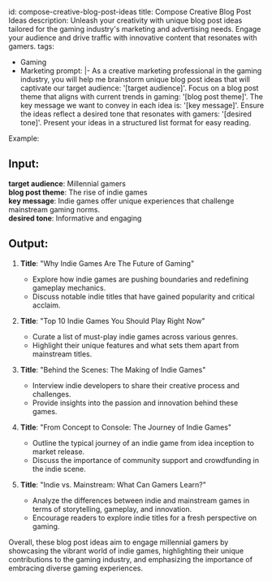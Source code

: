 id: compose-creative-blog-post-ideas
title: Compose Creative Blog Post Ideas
description: Unleash your creativity with unique blog post ideas tailored for the gaming industry's marketing and advertising needs. Engage your audience and drive traffic with innovative content that resonates with gamers.
tags:
  - Gaming
  - Marketing
prompt: |-
  As a creative marketing professional in the gaming industry, you will help me brainstorm unique blog post ideas that will captivate our target audience: '[target audience]'. Focus on a blog post theme that aligns with current trends in gaming: '[blog post theme]'. The key message we want to convey in each idea is: '[key message]'. Ensure the ideas reflect a desired tone that resonates with gamers: '[desired tone]'. Present your ideas in a structured list format for easy reading.

  Example:

  ## Input:
  **target audience**: Millennial gamers  
  **blog post theme**: The rise of indie games  
  **key message**: Indie games offer unique experiences that challenge mainstream gaming norms.  
  **desired tone**: Informative and engaging  

  ## Output:
  1. **Title**: "Why Indie Games Are The Future of Gaming"
     - Explore how indie games are pushing boundaries and redefining gameplay mechanics.
     - Discuss notable indie titles that have gained popularity and critical acclaim.

  2. **Title**: "Top 10 Indie Games You Should Play Right Now"
     - Curate a list of must-play indie games across various genres.
     - Highlight their unique features and what sets them apart from mainstream titles.

  3. **Title**: "Behind the Scenes: The Making of Indie Games"
     - Interview indie developers to share their creative process and challenges.
     - Provide insights into the passion and innovation behind these games.

  4. **Title**: "From Concept to Console: The Journey of Indie Games"
     - Outline the typical journey of an indie game from idea inception to market release.
     - Discuss the importance of community support and crowdfunding in the indie scene.

  5. **Title**: "Indie vs. Mainstream: What Can Gamers Learn?"
     - Analyze the differences between indie and mainstream games in terms of storytelling, gameplay, and innovation.
     - Encourage readers to explore indie titles for a fresh perspective on gaming.

  Overall, these blog post ideas aim to engage millennial gamers by showcasing the vibrant world of indie games, highlighting their unique contributions to the gaming industry, and emphasizing the importance of embracing diverse gaming experiences.
